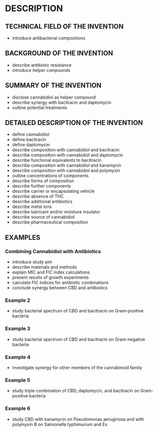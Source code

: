 # DESCRIPTION

## TECHNICAL FIELD OF THE INVENTION

- introduce antibacterial compositions

## BACKGROUND OF THE INVENTION

- describe antibiotic resistance
- introduce helper compounds

## SUMMARY OF THE INVENTION

- disclose cannabidiol as helper compound
- describe synergy with bacitracin and daptomycin
- outline potential treatments

## DETAILED DESCRIPTION OF THE INVENTION

- define cannabidiol
- define bacitracin
- define daptomycin
- describe composition with cannabidiol and bacitracin
- describe composition with cannabidiol and daptomycin
- describe functional equivalents to bacitracin
- describe composition with cannabidiol and kanamycin
- describe composition with cannabidiol and polymyxin
- outline concentrations of components
- describe forms of composition
- describe further components
- describe carrier or encapsulating vehicle
- describe absence of THC
- describe additional antibiotics
- describe metal ions
- describe lubricant and/or moisture insulator
- describe source of cannabidiol
- describe pharmaceutical composition

## EXAMPLES

### Combining Cannabidiol with Antibiotics

- introduce study aim
- describe materials and methods
- explain MIC and FIC index calculations
- present results of growth experiments
- calculate FIC indices for antibiotic combinations
- conclude synergy between CBD and antibiotics

### Example 2

- study bacterial spectrum of CBD and bacitracin on Gram-positive bacteria

### Example 3

- study bacterial spectrum of CBD and bacitracin on Gram-negative bacteria

### Example 4

- investigate synergy for other members of the cannabinoid family

### Example 5

- study triple combination of CBD, daptomycin, and bacitracin on Gram-positive bacteria

### Example 6

- study CBD with kanamycin on Pseudomonas aeruginosa and with polymyxin B on Salmonella typhimurium and Es

